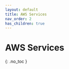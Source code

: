 ```yaml
---
layout: default
title: AWS Services
nav_order: 2
has_children: true
---
```


# AWS Services
{: .no_toc }
